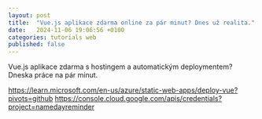 ```yaml
---
layout: post
title:  "Vue.js aplikace zdarma online za pár minut? Dnes už realita."
date:   2024-11-06 19:06:56 +0100
categories: tutorials web
published: false
---
```


Vue.js aplikace zdarma s hostingem a automatickým deploymentem? Dneska práce na pár minut.

https://learn.microsoft.com/en-us/azure/static-web-apps/deploy-vue?pivots=github
https://console.cloud.google.com/apis/credentials?project=namedayreminder